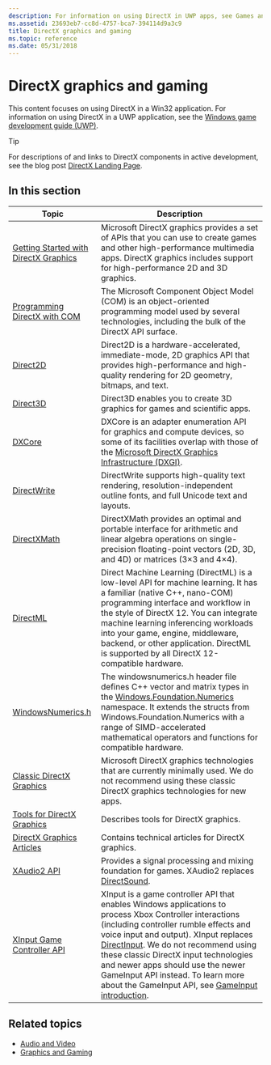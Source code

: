 ```yaml
---
description: For information on using DirectX in UWP apps, see Games and DirectX (UWP)
ms.assetid: 23693eb7-cc8d-4757-bca7-394114d9a3c9
title: DirectX graphics and gaming
ms.topic: reference
ms.date: 05/31/2018
---
```


# DirectX graphics and gaming

This content focuses on using DirectX in a Win32 application. For information on using DirectX in a UWP application, see the [Windows game development guide (UWP)](/windows/uwp/gaming/e2e).

> [!TIP]
> For descriptions of and links to DirectX components in active development, see the blog post [DirectX Landing Page](https://devblogs.microsoft.com/directx/landing-page/).

## In this section

| Topic | Description |
|-|-|
| [Getting Started with DirectX Graphics](./getting-started-with-directx-graphics.md) | Microsoft DirectX graphics provides a set of APIs that you can use to create games and other high-performance multimedia apps. DirectX graphics includes support for high-performance 2D and 3D graphics. |
| [Programming DirectX with COM](prog-dx-with-com.md) | The Microsoft Component Object Model (COM) is an object-oriented programming model used by several technologies, including the bulk of the DirectX API surface. |
| [Direct2D](./direct2d/direct2d-portal.md) | Direct2D is a hardware-accelerated, immediate-mode, 2D graphics API that provides high-performance and high-quality rendering for 2D geometry, bitmaps, and text. |
| [Direct3D](./direct3d.md) | Direct3D enables you to create 3D graphics for games and scientific apps. |
| [DXCore](./dxcore/dxcore.md) | DXCore is an adapter enumeration API for graphics and compute devices, so some of its facilities overlap with those of the [Microsoft DirectX Graphics Infrastructure (DXGI)](./direct3ddxgi/dx-graphics-dxgi.md). |
| [DirectWrite](./directwrite/direct-write-portal.md) | DirectWrite supports high-quality text rendering, resolution-independent outline fonts, and full Unicode text and layouts. |
| [DirectXMath](./dxmath/directxmath-portal.md) | DirectXMath provides an optimal and portable interface for arithmetic and linear algebra operations on single-precision floating-point vectors (2D, 3D, and 4D) or matrices (3×3 and 4×4). |
| [DirectML](/windows/ai/directml/dml) | Direct Machine Learning (DirectML) is a low-level API for machine learning. It has a familiar (native C++, nano-COM) programming interface and workflow in the style of DirectX 12. You can integrate machine learning inferencing workloads into your game, engine, middleware, backend, or other application. DirectML is supported by all DirectX 12-compatible hardware. |
| [WindowsNumerics.h](./numerics_h/windowsnumerics-h-apis-portal.md) | The windowsnumerics.h header file defines C++ vector and matrix types in the [Windows.Foundation.Numerics](https://learn.microsoft.com/en-us/uwp/api/windows.foundation.numerics) namespace. It extends the structs from Windows.Foundation.Numerics with a range of SIMD-accelerated mathematical operators and functions for compatible hardware. |
| [Classic DirectX Graphics](./classic-directx-graphics.md) | Microsoft DirectX graphics technologies that are currently minimally used. We do not recommend using these classic DirectX graphics technologies for new apps. |
| [Tools for DirectX Graphics](./direct3dtools/dx-graphics-tools.md) | Describes tools for DirectX graphics. |
| [DirectX Graphics Articles](./direct3darticles/directx-graphics-articles-portal.md) | Contains technical articles for DirectX graphics. |
| [XAudio2 API](./xaudio2/xaudio2-apis-portal.md) | Provides a signal processing and mixing foundation for games. XAudio2 replaces [DirectSound](/previous-versions/windows/desktop/ee416960(v=vs.85)). |
| [XInput Game Controller API](./xinput/xinput-game-controller-apis-portal.md) | XInput is a game controller API that enables Windows applications to process Xbox Controller interactions (including controller rumble effects and voice input and output). XInput replaces [DirectInput](/previous-versions/windows/desktop/ee416842(v=vs.85)). We do not recommend using these classic DirectX input technologies and newer apps should use the newer GameInput API instead. To learn more about the GameInput API, see [GameInput introduction](https://learn.microsoft.com/en-us/gaming/gdk/_content/gc/input/overviews/input-overview). |

## Related topics

* [Audio and Video](./audio-and-video.md)
* [Graphics and Gaming](./graphics-and-multimedia.md)
